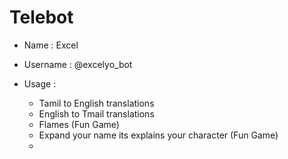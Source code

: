 # Telebot

+ Name : Excel
+ Username : @excelyo_bot

 + Usage :  
      + Tamil to English translations
      + English to Tmail translations
      + Flames (Fun Game)
      + Expand your name its explains your character (Fun Game)
      +


